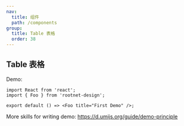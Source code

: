 ```yaml
---
nav:
  title: 组件
  path: /components
group:
  title: Table 表格
  order: 38
---
```


## Table 表格

Demo:

```tsx
import React from 'react';
import { Foo } from 'rootnet-design';

export default () => <Foo title="First Demo" />;
```

More skills for writing demo: https://d.umijs.org/guide/demo-principle
